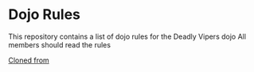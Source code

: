 Dojo Rules
==========

This repository contains a list of dojo rules for the Deadly Vipers dojo
All members should read the rules

[Cloned from](https://github.com/dedalyvipers)

